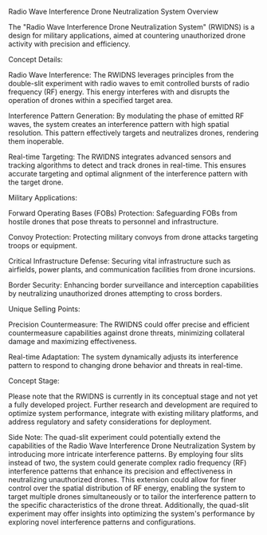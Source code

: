 Radio Wave Interference Drone Neutralization System Overview

The "Radio Wave Interference Drone Neutralization System" (RWIDNS) is a design for military applications, aimed at countering unauthorized drone activity with precision and efficiency.

Concept Details:

Radio Wave Interference: The RWIDNS leverages principles from the double-slit experiment with radio waves to emit controlled bursts of radio frequency (RF) energy. This energy interferes with and disrupts the operation of drones within a specified target area.

Interference Pattern Generation: By modulating the phase of emitted RF waves, the system creates an interference pattern with high spatial resolution. This pattern effectively targets and neutralizes drones, rendering them inoperable.

Real-time Targeting: The RWIDNS integrates advanced sensors and tracking algorithms to detect and track drones in real-time. This ensures accurate targeting and optimal alignment of the interference pattern with the target drone.

Military Applications:

Forward Operating Bases (FOBs) Protection: Safeguarding FOBs from hostile drones that pose threats to personnel and infrastructure.

Convoy Protection: Protecting military convoys from drone attacks targeting troops or equipment.

Critical Infrastructure Defense: Securing vital infrastructure such as airfields, power plants, and communication facilities from drone incursions.

Border Security: Enhancing border surveillance and interception capabilities by neutralizing unauthorized drones attempting to cross borders.

Unique Selling Points:

Precision Countermeasure: The RWIDNS could offer precise and efficient countermeasure capabilities against drone threats, minimizing collateral damage and maximizing effectiveness.

Real-time Adaptation: The system dynamically adjusts its interference pattern to respond to changing drone behavior and threats in real-time.

Concept Stage:

Please note that the RWIDNS is currently in its conceptual stage and not yet a fully developed project. Further research and development are required to optimize system performance, integrate with existing military platforms, and address regulatory and safety considerations for deployment.

Side Note: The quad-slit experiment could potentially extend the capabilities of the Radio Wave Interference Drone Neutralization System by introducing more intricate interference patterns. By employing four slits instead of two, the system could generate complex radio frequency (RF) interference patterns that enhance its precision and effectiveness in neutralizing unauthorized drones. This extension could allow for finer control over the spatial distribution of RF energy, enabling the system to target multiple drones simultaneously or to tailor the interference pattern to the specific characteristics of the drone threat. Additionally, the quad-slit experiment may offer insights into optimizing the system's performance by exploring novel interference patterns and configurations.
